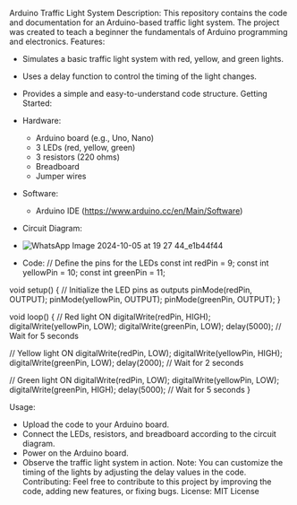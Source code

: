 Arduino Traffic Light System
Description:
This repository contains the code and documentation for an Arduino-based traffic light system. The project was created to teach a beginner the fundamentals of Arduino programming and electronics.
Features:
 * Simulates a basic traffic light system with red, yellow, and green lights.
 * Uses a delay function to control the timing of the light changes.
 * Provides a simple and easy-to-understand code structure.
Getting Started:
 * Hardware:
   * Arduino board (e.g., Uno, Nano)
   * 3 LEDs (red, yellow, green)
   * 3 resistors (220 ohms)
   * Breadboard
   * Jumper wires
 * Software:
   * Arduino IDE (https://www.arduino.cc/en/Main/Software)
 * Circuit Diagram:
 * ![WhatsApp Image 2024-10-05 at 19 27 44_e1b44f44](https://github.com/user-attachments/assets/214f616c-e39f-43f4-8fee-159ea17f5410)

 * Code:
   // Define the pins for the LEDs
const int redPin = 9;
const int yellowPin = 10;
const int greenPin = 11;

void setup() {
  // Initialize the LED pins as outputs
  pinMode(redPin, OUTPUT);
  pinMode(yellowPin, OUTPUT);
  pinMode(greenPin, OUTPUT);
}

void loop() {
  // Red light ON
  digitalWrite(redPin, HIGH);
  digitalWrite(yellowPin, LOW);
  digitalWrite(greenPin, LOW);
  delay(5000); // Wait for 5 seconds

  // Yellow light ON
  digitalWrite(redPin, LOW);
  digitalWrite(yellowPin, HIGH);
  digitalWrite(greenPin, LOW);
  delay(2000); // Wait for 2 seconds

  // Green light ON
  digitalWrite(redPin, LOW);
  digitalWrite(yellowPin, LOW);
  digitalWrite(greenPin, HIGH);
  delay(5000); // Wait for 5 seconds
}

Usage:
 * Upload the code to your Arduino board.
 * Connect the LEDs, resistors, and breadboard according to the circuit diagram.
 * Power on the Arduino board.
 * Observe the traffic light system in action.
Note:
You can customize the timing of the lights by adjusting the delay values in the code.
Contributing:
Feel free to contribute to this project by improving the code, adding new features, or fixing bugs.
License:
MIT License
